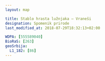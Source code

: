 ```yaml
---
layout: map

title: Stablo hrasta lužnjaka – Vraneši
designation: Spomenik prirode
last_modified_at: 2018-07-29T18:32:13+02:00

WDPA: [555589040]
BioRaS: [263]
geoSrbija:
  L1_182: [86]
---
```

